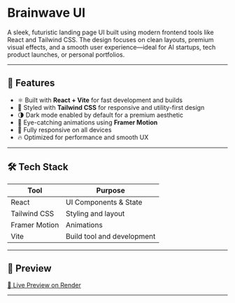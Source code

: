 # Brainwave UI

A sleek, futuristic landing page UI built using modern frontend tools like React and Tailwind CSS. The design focuses on clean layouts, premium visual effects, and a smooth user experience—ideal for AI startups, tech product launches, or personal portfolios.

---

## 🚀 Features

- ⚛️ Built with **React + Vite** for fast development and builds
- 🎨 Styled with **Tailwind CSS** for responsive and utility-first design
- 🌗 Dark mode enabled by default for a premium aesthetic
- 🧠 Eye-catching animations using **Framer Motion**
- 📱 Fully responsive on all devices
- 🔥 Optimized for performance and smooth UX

---

## 🛠️ Tech Stack

| Tool          | Purpose                    |
| ------------- | -------------------------- |
| React         | UI Components & State      |
| Tailwind CSS  | Styling and layout         |
| Framer Motion | Animations                 |
| Vite          | Build tool and development |

---

## 📸 Preview

[🚀 Live Preview on Render](https://brainwave-ui-y2qs.onrender.com)


---


